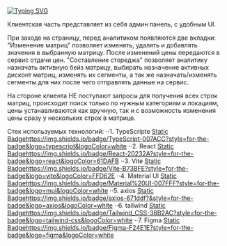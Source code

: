 [![Typing SVG](https://readme-typing-svg.demolab.com?font=Fira+Code&pause=1000&random=false&width=435&lines=%D0%94%D0%BE%D0%BA%D1%83%D0%BC%D0%B5%D0%BD%D1%82%D0%B0%D1%86%D0%B8%D1%8F+%D0%BA+%D0%BA%D0%B5%D0%B9%D1%81%D1%83+%D0%B0%D0%B2%D0%B8%D1%82%D0%BE)](https://geekbattle.online/events/it-purple-hack)

Клиентская часть представляет из себя админ панель, с удобным UI.

При заходе на страницу, перед аналитиком появляются две вкладки:
"Изменение матриц" позволяет изменять, удалять и добавлять значения в выбранную матрицу. После изменений цены передаются в сервис отдачи цен.
"Составление стореджа" позволяет аналитику назначать активную бейз матрицу, выбирать назначение активных дисконт матриц, изменять их сегменты, а так же назначать/изменять сегменты для них после чего отправлять данные на сервис.

На стороне клиента НЕ поступают запросы для получения всех строк матриц, происходит поиск только по нужным категориям и локациям, цены устанавливаются как вручную, так и с возможность изменения цены сразу у нескольких строк в матрице.

Стек используемых технологий:
⋅⋅1. TypeScripte [Static Badge](https://img.shields.io/badge/TypeScript-007ACC?style=for-the-badge&logo=typescript&logoColor=white)https://img.shields.io/badge/TypeScript-007ACC?style=for-the-badge&logo=typescript&logoColor=white
⋅⋅2. React [Static Badge](https://img.shields.io/badge/React-20232A?style=for-the-badge&logo=react&logoColor=61DAFB)https://img.shields.io/badge/React-20232A?style=for-the-badge&logo=react&logoColor=61DAFB
⋅⋅3. Vite [Static Badge](https://img.shields.io/badge/Vite-B73BFE?style=for-the-badge&logo=vite&logoColor=FFD62E)https://img.shields.io/badge/Vite-B73BFE?style=for-the-badge&logo=vite&logoColor=FFD62E
⋅⋅4. Material UI [Static Badge](https://img.shields.io/badge/Material%20UI-007FFF?style=for-the-badge&logo=mui&logoColor=white)https://img.shields.io/badge/Material%20UI-007FFF?style=for-the-badge&logo=mui&logoColor=white
⋅⋅5. axios [Static Badge](https://img.shields.io/badge/axios-671ddf?&style=for-the-badge&logo=axios&logoColor=white)https://img.shields.io/badge/axios-671ddf?&style=for-the-badge&logo=axios&logoColor=white
⋅⋅6. tailwind [Static Badge](https://img.shields.io/badge/Tailwind_CSS-38B2AC?style=for-the-badge&logo=tailwind-css&logoColor=white)https://img.shields.io/badge/Tailwind_CSS-38B2AC?style=for-the-badge&logo=tailwind-css&logoColor=white
⋅⋅7. Figma [Static Badge](https://img.shields.io/badge/Figma-F24E1E?style=for-the-badge&logo=figma&logoColor=white)https://img.shields.io/badge/Figma-F24E1E?style=for-the-badge&logo=figma&logoColor=white

